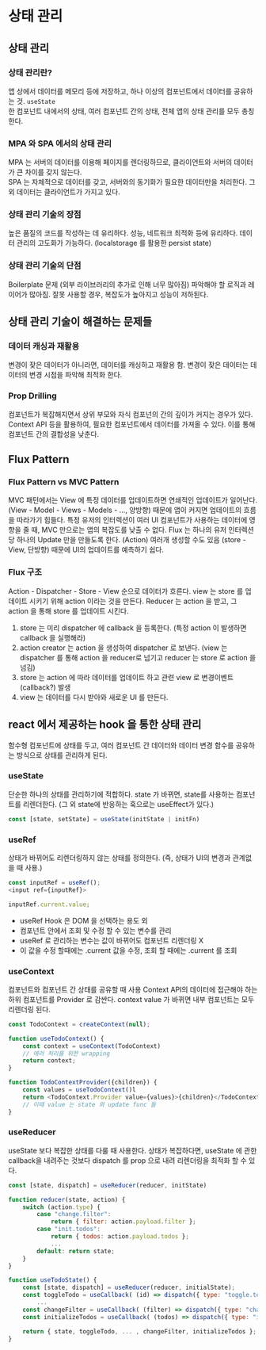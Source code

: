 # 상태 관리

## 상태 관리

### 상태 관리란?
앱 상에서 데이터를 메모리 등에 저장하고, 하나 이상의 컴포넌트에서 데이터를 공유하는 것. `useState`  
한 컴포넌트 내에서의 상태, 여러 컴포넌트 간의 상태, 전체 앱의 상태 관리를 모두 총칭한다.  

### MPA 와 SPA 에서의 상태 관리
MPA 는 서버의 데이터를 이용해 페이지를 렌더링하므로, 클라이언트와 서버의 데이터가 큰 차이를 갖지 않는다.  
SPA 는 자체적으로 데이터를 갖고, 서버와의 동기화가 필요한 데이터만을 처리한다. 그 외 데이터는 클라이언트가 가지고 있다.  

### 상태 관리 기술의 장점
높은 품질의 코드를 작성하는 데 유리하다.
성능, 네트워크 최적화 등에 유리하다.
데이터 관리의 고도화가 가능하다. (localstorage 를 활용한 persist state)

### 상태 관리 기술의 단점
Boilerplate 문제 (외부 라이브러리의 추가로 인해 너무 많아짐)
파악해야 할 로직과 레이어가 많아짐.
잘못 사용할 경우, 복잡도가 높아지고 성능이 저하된다.

## 상태 관리 기술이 해결하는 문제들

### 데이터 캐싱과 재활용
변경이 잦은 데이터가 아니라면, 데이터를 캐싱하고 재활용 함.
변경이 잦은 데이터는 데이터의 변경 시점을 파악해 최적화 한다.

### Prop Drilling
컴포넌트가 복잡해지면서 상위 부모와 자식 컴포넌의 간의 깊이가 커지는 경우가 있다.
Context API 등을 활용하여, 필요한 컴포넌트에서 데이터를 가져올 수 있다.
이를 통해 컴포넌트 간의 결합성을 낮춘다.

## Flux Pattern

### Flux Pattern vs MVC Pattern
MVC 패턴에서는 View 에 특정 데이터를 업데이트하면 연쇄적인 업데이트가 일어난다.
(View - Model - Views - Models - ..., 양방향) 때문에 앱이 커지면 업데이트의 흐름을 따라가기 힘들다.
특정 유저의 인터렉션이 여러 UI 컴포넌트가 사용하는 데이터에 영향을 줄 때, MVC 만으로는 앱의 복잡도를 낮출 수 없다.
Flux 는 하나의 유저 인터렉션 당 하나의 Update 만을 만들도록 한다. (Action) 여러개 생성할 수도 있음
(store - View, 단방향) 때문에 UI의 업데이트를 예측하기 쉽다.

### Flux 구조
Action - Dispatcher - Store - View 순으로 데이터가 흐른다.
view 는 store 를 업데이트 시키기 위해 action 이라는 것을 만든다.
Reducer 는 action 을 받고, 그 action 을 통해 store 를 업데이트 시킨다. 

1. store 는 미리 dispatcher 에 callback 을 등록한다. (특정 action 이 발생하면 callback 을 실행해라)
2. action creator 는 action 을 생성하여 dispatcher 로 보낸다.
(view 는 dispatcher 를 통해 action 을 reducer로 넘기고 reducer 는 store 로 action 을 넘김)
3. store 는 action 에 따라 데이터를 업데이트 하고 관련 view 로 변경이벤트(callback?) 발생
4. view 는 데이터를 다시 받아와 새로운 UI 를 만든다.

## react 에서 제공하는 hook 을 통한 상태 관리
함수형 컴포넌트에 상태를 두고, 여러 컴포넌트 간 데이터와 데이터 변경 함수를 공유하는 방식으로 상태를 관리하게 된다.

### useState
단순한 하나의 상태를 관리하기에 적합하다.
state 가 바뀌면, state를 사용하는 컴포넌트를 리렌더한다. (그 외 state에 반응하는 훅으로는 useEffect가 있다.)
```js
const [state, setState] = useState(initState | initFn)
```

### useRef
상태가 바뀌어도 리렌더링하지 않는 상태를 정의한다. (즉, 상태가 UI의 변경과 관계없을 때 사용.)
```js
const inputRef = useRef();
<input ref={inputRef}>

inputRef.current.value;
```
- useRef Hook 은 DOM 을 선택하는 용도 외
- 컴포넌트 안에서 조회 및 수정 할 수 있는 변수를 관리
- useRef 로 관리하는 변수는 값이 바뀌어도 컴포넌트 리렌더링 X
- 이 값을 수정 할때에는 .current 값을 수정, 조회 할 때에는 .current 를 조회

### useContext
컴포넌트와 컴포넌트 간 상태를 공유할 때 사용
Context API의 데이터에 접근해야 하는 하위 컴포넌트를 Provider 로 감싼다.
context value 가 바뀌면 내부 컴포넌트는 모두 리렌더링 된다.
```js
const TodoContext = createContext(null);

function useTodoContext() {
    const context = useContext(TodoContext)
    // 에러 처리를 위한 wrapping
    return context;
}

function TodoContextProvider({children}) {
    const values = useTodoContext()l
    return <TodoContext.Provider value={values}>{children}</TodoContext.Provider>
    // 이때 value 는 state 와 update func 들
}
```

### useReducer
useState 보다 복잡한 상태를 다룰 때 사용한다.
상태가 복잡하다면, useState 에 관한 callback을 내려주는 것보다 dispatch 를 prop 으로 내려 리렌더링을 최적화 할 수 있다.
```js
const [state, dispatch] = useReducer(reducer, initState)

function reducer(state, action) {
    switch (action.type) {
        case "change.filter":
            return { filter: action.payload.filter };
        case "init.todos":
            return { todos: action.payload.todos };
            ...
        default: return state; 
    }
}

function useTodoState() {
    const [state, dispatch] = useReducer(reducer, initialState);
    const toggleTodo = useCallback( (id) => dispatch({ type: "toggle.todo", payload: {id} }), []);
        ...
    const changeFilter = useCallback( (filter) => dispatch({ type: "change.filter", payload: {filter} }), []);
    const initializeTodos = useCallback( (todos) => dispatch({ type: "init.todos", payload: {todos} }), []);

    return { state, toggleTodo, ... , changeFilter, initializeTodos };
}
```